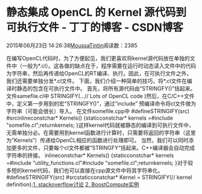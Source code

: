 
# 静态集成 OpenCL 的 Kernel 源代码到可执行文件 - 丁丁的博客 - CSDN博客


2015年06月23日 14:26:38[MoussaTintin](https://me.csdn.net/JackyTintin)阅读数：2385


在编写OpenCL代码时，为了方便起见，我们更喜欢将kernel源代码放在单独的文件中（一般为*.cl）。这各做的缺点在于，程序需要在运行时动态读入文件中的代码为字符串，然后再传递给OpenCL的RT编译、执行。因此，在可执行文件之外，我们还需要单独分发*.cl文件。
下面，我们介绍一种简单的技巧，将*.cl文件在编译时静态的包含在可执行文件中。
首先，将所有源代码由”STRINGFY()”括起来。
文件samefile.cl中
STRINGIFY(...// Lots of OpenCL code
)然后，在C/C++文件中，定义第一步用到的宏“STRINGFY()”，通过”include” 预编译命令将cl文件做为字符串（可能会很长）导入。
在文件somefile.cpp中
\#defineSTRINGIFY(src) \#srcinlineconstchar* Kernels() {staticconstchar* kernels =\#include "somefile.cl";returnkernels;
}这样kernel代码就被静态的编译到可执行文件中，无需单独分必。在需要用到kernel函数进行计算时，只需要将返回的字符串（这里为”Kernels“）传递给OpenCL相应的函数进行处理即可。
当然，我们可以同时添加更多的文件，只要每个cl文件都被”STRINGFY“括起来。C++编译器会自动完成字符串的拼接。
inlineconstchar* Kernels() {staticconstchar* kernels =\#include "utility_functions.cl"\#include "somefile.cl";returnkernels;
}对于较多短的kernel代码，我们也可以直接在cpp源文件中将其字符串化。
\#defineSTRINGIFY(src) \#srcstaticconstchar*
Kernel = STRINGIFY(// kernel definition);[1. stackoverflow讨论](http://stackoverflow.com/questions/6502173/preprocessor-tomfoolery-stringifying-a-include)
[2. BoostCompute实例](https://github.com/boostorg/compute/blob/master/include/boost/compute/utility/source.hpp)

